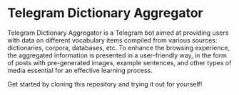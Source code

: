 # Telegram Dictionary Aggregator

Telegram Dictionary Aggregator is a Telegram bot aimed at providing users with data on different vocabulary items compiled from various sources: dictionaries, corpora, databases, etc. To enhance the browsing experience, the aggregated information is presented in a user-friendly way, in the form of posts with pre-generated images, example sentences, and other types of media essential for an effective learning process.

Get started by cloning this repository and trying it out for yourself!
